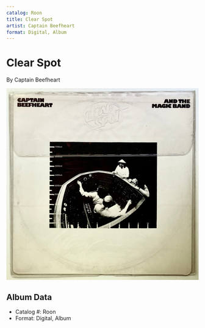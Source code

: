 ```yaml
---
catalog: Roon
title: Clear Spot
artist: Captain Beefheart
format: Digital, Album
---
```


# Clear Spot

By Captain Beefheart

![](../../assets/albumcovers/Captain_Beefheart-Clear_Spot.png)

## Album Data

- Catalog #: Roon
- Format: Digital, Album

